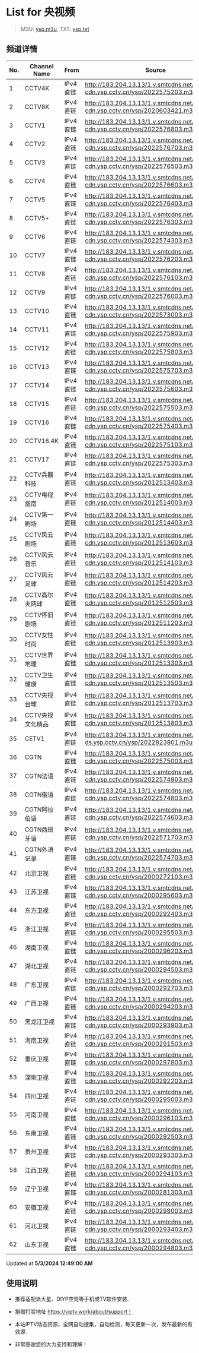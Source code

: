# List for **央视频**

> M3U: [ysp.m3u](./ysp.m3u ), TXT: [ysp.txt](./txt/ysp.txt )

## 频道详情

| No. | Channel Name | From | Source |
| --- | ------------ | ---- | ------ |
| 1 | CCTV4K | IPv4 直链 | <http://183.204.13.13/1.v.smtcdns.net/hlslive-tx-cdn.ysp.cctv.cn/ysp/2022575203.m3u8> |
| 2 | CCTV8K | IPv4 直链 | <http://183.204.13.13/1.v.smtcdns.net/hlslive-tx-cdn.ysp.cctv.cn/ysp/2020603421.m3u8> |
| 3 | CCTV1 | IPv4 直链 | <http://183.204.13.13/1.v.smtcdns.net/hlslive-tx-cdn.ysp.cctv.cn/ysp/2022576803.m3u8> |
| 4 | CCTV2 | IPv4 直链 | <http://183.204.13.13/1.v.smtcdns.net/hlslive-tx-cdn.ysp.cctv.cn/ysp/2022576703.m3u8> |
| 5 | CCTV3 | IPv4 直链 | <http://183.204.13.13/1.v.smtcdns.net/hlslive-tx-cdn.ysp.cctv.cn/ysp/2022576503.m3u8> |
| 6 | CCTV4 | IPv4 直链 | <http://183.204.13.13/1.v.smtcdns.net/hlslive-tx-cdn.ysp.cctv.cn/ysp/2022576603.m3u8> |
| 7 | CCTV5 | IPv4 直链 | <http://183.204.13.13/1.v.smtcdns.net/hlslive-tx-cdn.ysp.cctv.cn/ysp/2022576403.m3u8> |
| 8 | CCTV5+ | IPv4 直链 | <http://183.204.13.13/1.v.smtcdns.net/hlslive-tx-cdn.ysp.cctv.cn/ysp/2022576303.m3u8> |
| 9 | CCTV6 | IPv4 直链 | <http://183.204.13.13/1.v.smtcdns.net/hlslive-tx-cdn.ysp.cctv.cn/ysp/2022574303.m3u8> |
| 10 | CCTV7 | IPv4 直链 | <http://183.204.13.13/1.v.smtcdns.net/hlslive-tx-cdn.ysp.cctv.cn/ysp/2022576203.m3u8> |
| 11 | CCTV8 | IPv4 直链 | <http://183.204.13.13/1.v.smtcdns.net/hlslive-tx-cdn.ysp.cctv.cn/ysp/2022576103.m3u8> |
| 12 | CCTV9 | IPv4 直链 | <http://183.204.13.13/1.v.smtcdns.net/hlslive-tx-cdn.ysp.cctv.cn/ysp/2022576003.m3u8> |
| 13 | CCTV10 | IPv4 直链 | <http://183.204.13.13/1.v.smtcdns.net/hlslive-tx-cdn.ysp.cctv.cn/ysp/2022573003.m3u8> |
| 14 | CCTV11 | IPv4 直链 | <http://183.204.13.13/1.v.smtcdns.net/hlslive-tx-cdn.ysp.cctv.cn/ysp/2022575903.m3u8> |
| 15 | CCTV12 | IPv4 直链 | <http://183.204.13.13/1.v.smtcdns.net/hlslive-tx-cdn.ysp.cctv.cn/ysp/2022575803.m3u8> |
| 16 | CCTV13 | IPv4 直链 | <http://183.204.13.13/1.v.smtcdns.net/hlslive-tx-cdn.ysp.cctv.cn/ysp/2022575703.m3u8> |
| 17 | CCTV14 | IPv4 直链 | <http://183.204.13.13/1.v.smtcdns.net/hlslive-tx-cdn.ysp.cctv.cn/ysp/2022575603.m3u8> |
| 18 | CCTV15 | IPv4 直链 | <http://183.204.13.13/1.v.smtcdns.net/hlslive-tx-cdn.ysp.cctv.cn/ysp/2022575503.m3u8> |
| 19 | CCTV16 | IPv4 直链 | <http://183.204.13.13/1.v.smtcdns.net/hlslive-tx-cdn.ysp.cctv.cn/ysp/2022575403.m3u8> |
| 20 | CCTV16.4K | IPv4 直链 | <http://183.204.13.13/1.v.smtcdns.net/hlslive-tx-cdn.ysp.cctv.cn/ysp/2022575103.m3u8> |
| 21 | CCTV17 | IPv4 直链 | <http://183.204.13.13/1.v.smtcdns.net/hlslive-tx-cdn.ysp.cctv.cn/ysp/2022575303.m3u8> |
| 22 | CCTV兵器科技 | IPv4 直链 | <http://183.204.13.13/1.v.smtcdns.net/hlslive-tx-cdn.ysp.cctv.cn/ysp/2012513403.m3u8> |
| 23 | CCTV电视指南 | IPv4 直链 | <http://183.204.13.13/1.v.smtcdns.net/hlslive-tx-cdn.ysp.cctv.cn/ysp/2012514003.m3u8> |
| 24 | CCTV第一剧场 | IPv4 直链 | <http://183.204.13.13/1.v.smtcdns.net/hlslive-tx-cdn.ysp.cctv.cn/ysp/2012514403.m3u8> |
| 25 | CCTV风云剧场 | IPv4 直链 | <http://183.204.13.13/1.v.smtcdns.net/hlslive-tx-cdn.ysp.cctv.cn/ysp/2012513603.m3u8> |
| 26 | CCTV风云音乐 | IPv4 直链 | <http://183.204.13.13/1.v.smtcdns.net/hlslive-tx-cdn.ysp.cctv.cn/ysp/2012514103.m3u8> |
| 27 | CCTV风云足球 | IPv4 直链 | <http://183.204.13.13/1.v.smtcdns.net/hlslive-tx-cdn.ysp.cctv.cn/ysp/2012514203.m3u8> |
| 28 | CCTV高尔夫网球 | IPv4 直链 | <http://183.204.13.13/1.v.smtcdns.net/hlslive-tx-cdn.ysp.cctv.cn/ysp/2012512503.m3u8> |
| 29 | CCTV怀旧剧场 | IPv4 直链 | <http://183.204.13.13/1.v.smtcdns.net/hlslive-tx-cdn.ysp.cctv.cn/ysp/2012511203.m3u8> |
| 30 | CCTV女性时尚 | IPv4 直链 | <http://183.204.13.13/1.v.smtcdns.net/hlslive-tx-cdn.ysp.cctv.cn/ysp/2012513903.m3u8> |
| 31 | CCTV世界地理 | IPv4 直链 | <http://183.204.13.13/1.v.smtcdns.net/hlslive-tx-cdn.ysp.cctv.cn/ysp/2012513303.m3u8> |
| 32 | CCTV卫生健康 | IPv4 直链 | <http://183.204.13.13/1.v.smtcdns.net/hlslive-tx-cdn.ysp.cctv.cn/ysp/2012513503.m3u8> |
| 33 | CCTV央视台球 | IPv4 直链 | <http://183.204.13.13/1.v.smtcdns.net/hlslive-tx-cdn.ysp.cctv.cn/ysp/2012513703.m3u8> |
| 34 | CCTV央视文化精品 | IPv4 直链 | <http://183.204.13.13/1.v.smtcdns.net/hlslive-tx-cdn.ysp.cctv.cn/ysp/2012513803.m3u8> |
| 35 | CETV1 | IPv4 直链 | <http://183.204.13.13/1.v.smtcdns.net/mobilelive-ds.ysp.cctv.cn/ysp/2022823801.m3u8> |
| 36 | CGTN | IPv4 直链 | <http://183.204.13.13/1.v.smtcdns.net/hlslive-tx-cdn.ysp.cctv.cn/ysp/2022575003.m3u8> |
| 37 | CGTN法语 | IPv4 直链 | <http://183.204.13.13/1.v.smtcdns.net/hlslive-tx-cdn.ysp.cctv.cn/ysp/2022574903.m3u8> |
| 38 | CGTN俄语 | IPv4 直链 | <http://183.204.13.13/1.v.smtcdns.net/hlslive-tx-cdn.ysp.cctv.cn/ysp/2022574803.m3u8> |
| 39 | CGTN阿拉伯语 | IPv4 直链 | <http://183.204.13.13/1.v.smtcdns.net/hlslive-tx-cdn.ysp.cctv.cn/ysp/2022574603.m3u8> |
| 40 | CGTN西班牙语 | IPv4 直链 | <http://183.204.13.13/1.v.smtcdns.net/hlslive-tx-cdn.ysp.cctv.cn/ysp/2022571703.m3u8> |
| 41 | CGTN外语记录 | IPv4 直链 | <http://183.204.13.13/1.v.smtcdns.net/hlslive-tx-cdn.ysp.cctv.cn/ysp/2022574703.m3u8> |
| 42 | 北京卫视 | IPv4 直链 | <http://183.204.13.13/1.v.smtcdns.net/hlslive-tx-cdn.ysp.cctv.cn/ysp/2000272103.m3u8> |
| 43 | 江苏卫视 | IPv4 直链 | <http://183.204.13.13/1.v.smtcdns.net/hlslive-tx-cdn.ysp.cctv.cn/ysp/2000295603.m3u8> |
| 44 | 东方卫视 | IPv4 直链 | <http://183.204.13.13/1.v.smtcdns.net/hlslive-tx-cdn.ysp.cctv.cn/ysp/2000292403.m3u8> |
| 45 | 浙江卫视 | IPv4 直链 | <http://183.204.13.13/1.v.smtcdns.net/hlslive-tx-cdn.ysp.cctv.cn/ysp/2000295503.m3u8> |
| 46 | 湖南卫视 | IPv4 直链 | <http://183.204.13.13/1.v.smtcdns.net/hlslive-tx-cdn.ysp.cctv.cn/ysp/2000296203.m3u8> |
| 47 | 湖北卫视 | IPv4 直链 | <http://183.204.13.13/1.v.smtcdns.net/hlslive-tx-cdn.ysp.cctv.cn/ysp/2000294503.m3u8> |
| 48 | 广东卫视 | IPv4 直链 | <http://183.204.13.13/1.v.smtcdns.net/hlslive-tx-cdn.ysp.cctv.cn/ysp/2000292703.m3u8> |
| 49 | 广西卫视 | IPv4 直链 | <http://183.204.13.13/1.v.smtcdns.net/hlslive-tx-cdn.ysp.cctv.cn/ysp/2000294203.m3u8> |
| 50 | 黑龙江卫视 | IPv4 直链 | <http://183.204.13.13/1.v.smtcdns.net/hlslive-tx-cdn.ysp.cctv.cn/ysp/2000293903.m3u8> |
| 51 | 海南卫视 | IPv4 直链 | <http://183.204.13.13/1.v.smtcdns.net/hlslive-tx-cdn.ysp.cctv.cn/ysp/2000291503.m3u8> |
| 52 | 重庆卫视 | IPv4 直链 | <http://183.204.13.13/1.v.smtcdns.net/hlslive-tx-cdn.ysp.cctv.cn/ysp/2000297803.m3u8> |
| 53 | 深圳卫视 | IPv4 直链 | <http://183.204.13.13/1.v.smtcdns.net/hlslive-tx-cdn.ysp.cctv.cn/ysp/2000292203.m3u8> |
| 54 | 四川卫视 | IPv4 直链 | <http://183.204.13.13/1.v.smtcdns.net/hlslive-tx-cdn.ysp.cctv.cn/ysp/2000295003.m3u8> |
| 55 | 河南卫视 | IPv4 直链 | <http://183.204.13.13/1.v.smtcdns.net/hlslive-tx-cdn.ysp.cctv.cn/ysp/2000296103.m3u8> |
| 56 | 东南卫视 | IPv4 直链 | <http://183.204.13.13/1.v.smtcdns.net/hlslive-tx-cdn.ysp.cctv.cn/ysp/2000292503.m3u8> |
| 57 | 贵州卫视 | IPv4 直链 | <http://183.204.13.13/1.v.smtcdns.net/hlslive-tx-cdn.ysp.cctv.cn/ysp/2000293303.m3u8> |
| 58 | 江西卫视 | IPv4 直链 | <http://183.204.13.13/1.v.smtcdns.net/hlslive-tx-cdn.ysp.cctv.cn/ysp/2000294103.m3u8> |
| 59 | 辽宁卫视 | IPv4 直链 | <http://183.204.13.13/1.v.smtcdns.net/hlslive-tx-cdn.ysp.cctv.cn/ysp/2000281303.m3u8> |
| 60 | 安徽卫视 | IPv4 直链 | <http://183.204.13.13/1.v.smtcdns.net/hlslive-tx-cdn.ysp.cctv.cn/ysp/2000298003.m3u8> |
| 61 | 河北卫视 | IPv4 直链 | <http://183.204.13.13/1.v.smtcdns.net/hlslive-tx-cdn.ysp.cctv.cn/ysp/2000293403.m3u8> |
| 62 | 山东卫视 | IPv4 直链 | <http://183.204.13.13/1.v.smtcdns.net/hlslive-tx-cdn.ysp.cctv.cn/ysp/2000294803.m3u8> |

Updated at **5/3/2024 12:49:00 AM**

## 使用说明

- 推荐适配派大星、DIYP空壳等手机或TV软件安装.

- 捐赠打赏地址 <https://viptv.work/about/support！>

- 本站IPTV动态资源，全网自动搜集，自动检测，每天更新一次，发布最新的有效源.

- 非常感谢您的大力支持和理解！
